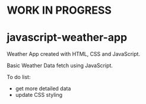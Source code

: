 # WORK IN PROGRESS

# javascript-weather-app
Weather App created with HTML, CSS and JavaScript. 

Basic Weather Data fetch using JavaScript.

To do list:
- get more detailed data
- update CSS styling
